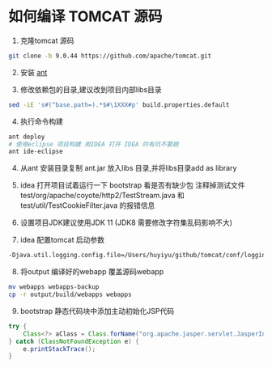 # 如何编译 TOMCAT 源码
1. 克隆tomcat 源码
```bash
git clone -b 9.0.44 https://github.com/apache/tomcat.git
```
2. 安装 [ant](https://dlcdn.apache.org//ant/binaries/apache-ant-1.10.12-bin.zip/) 

3. 修改依赖包的目录,建议改到项目内部libs目录
```bash
sed -iE 's#(^base.path=).*$#\1XXX#p' build.properties.default
```
4. 执行命令构建
```bash
ant deploy
# 使用eclipse 项目构建 用IDEA 打开 IDEA 的有坑不要趟
ant ide-eclipse
```
4. 从ant 安装目录复制 ant.jar 放入libs 目录,并将libs目录add as library

5. idea 打开项目试着运行一下 bootstrap 看是否有缺少包 注释掉测试文件 test/org/apache/coyote/http2/TestStream.java
和 test/util/TestCookieFilter.java 的报错信息

6. 设置项目JDK建议使用JDK 11 (JDK8 需要修改字符集乱码影响不大)

7. idea 配置tomcat 启动参数
```bash
-Djava.util.logging.config.file=/Users/huyiyu/github/tomcat/conf/logging.properties -Djava.util.logging.manager=org.apache.juli.ClassLoaderLogManager -Djdk.tls.ephemeralDHKeySize=2048 -Djava.protocol.handler.pkgs=org.apache.catalina.webresources -Dorg.apache.catalina.security.SecurityListener.UMASK=0027 -Dcatalina.base=/Users/huyiyu/github/tomcat/ -Dcatalina.home=/Users/huyiyu/github/tomcat/
```
8. 将output 编译好的webapp 覆盖源码webapp
```bash
mv webapps webapps-backup
cp -r output/build/webapps webapps
```
9. bootstrap 静态代码块中添加主动初始化JSP代码
```java
try {
    Class<?> aClass = Class.forName("org.apache.jasper.servlet.JasperInitializer");
} catch (ClassNotFoundException e) {
    e.printStackTrace();
}
```

